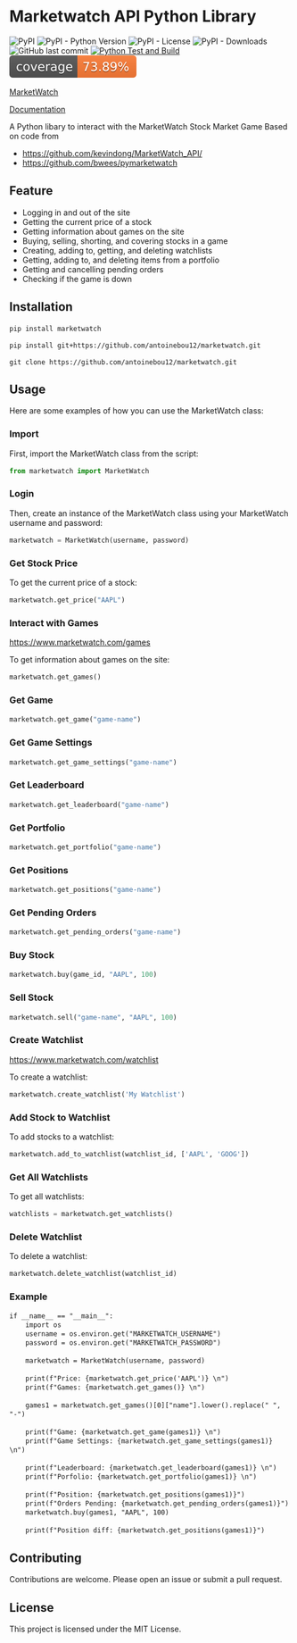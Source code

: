 # Marketwatch API Python Library

![PyPI](https://img.shields.io/pypi/v/marketwatch)
![PyPI - Python Version](https://img.shields.io/pypi/pyversions/marketwatch)
![PyPI - License](https://img.shields.io/pypi/l/marketwatch)
![PyPI - Downloads](https://img.shields.io/pypi/dm/marketwatch)
![GitHub last commit](https://img.shields.io/github/last-commit/antoinebou12/marketwatch)
[![Python Test and Build](https://github.com/antoinebou12/marketwatch/actions/workflows/python-test.yml/badge.svg)](https://github.com/antoinebou12/marketwatch/actions/workflows/python-test.yml)
![Coverage](https://raw.githubusercontent.com/antoinebou12/marketwatch/main/.github/badge/coverage.svg)

[MarketWatch](https://www.marketwatch.com)

[Documentation](https://antoinebou12.github.io/marketwatch/)

A Python libary to interact with the MarketWatch Stock Market Game
Based on code from

- https://github.com/kevindong/MarketWatch_API/
- https://github.com/bwees/pymarketwatch

## Feature 
- Logging in and out of the site
- Getting the current price of a stock
- Getting information about games on the site
- Buying, selling, shorting, and covering stocks in a game
- Creating, adding to, getting, and deleting watchlists
- Getting, adding to, and deleting items from a portfolio
- Getting and cancelling pending orders
- Checking if the game is down

## Installation

```shell
pip install marketwatch
```

```shell
pip install git+https://github.com/antoinebou12/marketwatch.git
```

```shell
git clone https://github.com/antoinebou12/marketwatch.git
```

## Usage
Here are some examples of how you can use the MarketWatch class:

### Import
First, import the MarketWatch class from the script:
```python
from marketwatch import MarketWatch
```

### Login
Then, create an instance of the MarketWatch class using your MarketWatch username and password:
```python
marketwatch = MarketWatch(username, password)
```

### Get Stock Price
To get the current price of a stock:
```python
marketwatch.get_price("AAPL")
```

### Interact with Games
https://www.marketwatch.com/games

To get information about games on the site:
```python
marketwatch.get_games()
```

### Get Game
```python
marketwatch.get_game("game-name")
```

### Get Game Settings
```python
marketwatch.get_game_settings("game-name")
```

### Get Leaderboard
```python
marketwatch.get_leaderboard("game-name")
```

### Get Portfolio
```python
marketwatch.get_portfolio("game-name")
```

### Get Positions
```python
marketwatch.get_positions("game-name")
```

### Get Pending Orders 
```python
marketwatch.get_pending_orders("game-name")
```

### Buy Stock
```python
marketwatch.buy(game_id, "AAPL", 100)
```

### Sell Stock
```python
marketwatch.sell("game-name", "AAPL", 100)
```

### Create Watchlist
https://www.marketwatch.com/watchlist

To create a watchlist:
```python
marketwatch.create_watchlist('My Watchlist')
```

### Add Stock to Watchlist
To add stocks to a watchlist:
```python
marketwatch.add_to_watchlist(watchlist_id, ['AAPL', 'GOOG'])
```

### Get All Watchlists
To get all watchlists:
```python
watchlists = marketwatch.get_watchlists()
```

### Delete Watchlist
To delete a watchlist:
```python
marketwatch.delete_watchlist(watchlist_id)
```

### Example

```
if __name__ == "__main__":
    import os
    username = os.environ.get("MARKETWATCH_USERNAME")
    password = os.environ.get("MARKETWATCH_PASSWORD")

    marketwatch = MarketWatch(username, password)

    print(f"Price: {marketwatch.get_price('AAPL')} \n")
    print(f"Games: {marketwatch.get_games()} \n")

    games1 = marketwatch.get_games()[0]["name"].lower().replace(" ", "-")

    print(f"Game: {marketwatch.get_game(games1)} \n")
    print(f"Game Settings: {marketwatch.get_game_settings(games1)} \n")

    print(f"Leaderboard: {marketwatch.get_leaderboard(games1)} \n")
    print(f"Porfolio: {marketwatch.get_portfolio(games1)} \n")

    print(f"Position: {marketwatch.get_positions(games1)}")
    print(f"Orders Pending: {marketwatch.get_pending_orders(games1)}")
    marketwatch.buy(games1, "AAPL", 100)

    print(f"Position diff: {marketwatch.get_positions(games1)}")
```

## Contributing
Contributions are welcome. Please open an issue or submit a pull request.

## License
This project is licensed under the MIT License.
